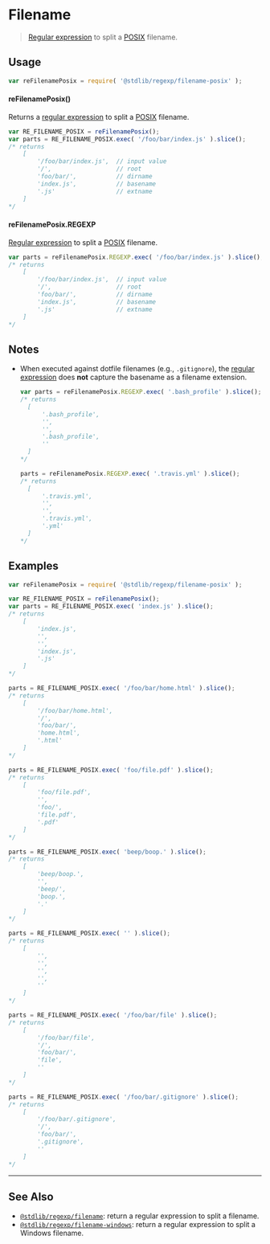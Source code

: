 <!--

@license Apache-2.0

Copyright (c) 2018 The Stdlib Authors.

Licensed under the Apache License, Version 2.0 (the "License");
you may not use this file except in compliance with the License.
You may obtain a copy of the License at

   http://www.apache.org/licenses/LICENSE-2.0

Unless required by applicable law or agreed to in writing, software
distributed under the License is distributed on an "AS IS" BASIS,
WITHOUT WARRANTIES OR CONDITIONS OF ANY KIND, either express or implied.
See the License for the specific language governing permissions and
limitations under the License.

-->

# Filename

> [Regular expression][mdn-regexp] to split a [POSIX][posix] filename.

<section class="usage">

## Usage

```javascript
var reFilenamePosix = require( '@stdlib/regexp/filename-posix' );
```

#### reFilenamePosix()

Returns a [regular expression][mdn-regexp] to split a [POSIX][posix] filename.

```javascript
var RE_FILENAME_POSIX = reFilenamePosix();
var parts = RE_FILENAME_POSIX.exec( '/foo/bar/index.js' ).slice();
/* returns
    [
        '/foo/bar/index.js',  // input value
        '/',                  // root
        'foo/bar/',           // dirname
        'index.js',           // basename
        '.js'                 // extname
    ]
*/
```

#### reFilenamePosix.REGEXP

[Regular expression][mdn-regexp] to split a [POSIX][posix] filename.

```javascript
var parts = reFilenamePosix.REGEXP.exec( '/foo/bar/index.js' ).slice();
/* returns
    [
        '/foo/bar/index.js',  // input value
        '/',                  // root
        'foo/bar/',           // dirname
        'index.js',           // basename
        '.js'                 // extname
    ]
*/
```

</section>

<!-- /.usage -->

<section class="notes">

## Notes

-   When executed against dotfile filenames (e.g., `.gitignore`), the [regular expression][mdn-regexp] does **not** capture the basename as a filename extension.

    ```javascript
    var parts = reFilenamePosix.REGEXP.exec( '.bash_profile' ).slice();
    /* returns
      [
          '.bash_profile',
          '',
          '',
          '.bash_profile',
          ''
      ]
    */

    parts = reFilenamePosix.REGEXP.exec( '.travis.yml' ).slice();
    /* returns
      [
          '.travis.yml',
          '',
          '',
          '.travis.yml',
          '.yml'
      ]
    */
    ```

</section>

<!-- /.notes -->

<section class="examples">

## Examples

<!-- eslint no-undef: "error" -->

```javascript
var reFilenamePosix = require( '@stdlib/regexp/filename-posix' );

var RE_FILENAME_POSIX = reFilenamePosix();
var parts = RE_FILENAME_POSIX.exec( 'index.js' ).slice();
/* returns
    [
        'index.js',
        '',
        '',
        'index.js',
        '.js'
    ]
*/

parts = RE_FILENAME_POSIX.exec( '/foo/bar/home.html' ).slice();
/* returns
    [
        '/foo/bar/home.html',
        '/',
        'foo/bar/',
        'home.html',
        '.html'
    ]
*/

parts = RE_FILENAME_POSIX.exec( 'foo/file.pdf' ).slice();
/* returns
    [
        'foo/file.pdf',
        '',
        'foo/',
        'file.pdf',
        '.pdf'
    ]
*/

parts = RE_FILENAME_POSIX.exec( 'beep/boop.' ).slice();
/* returns
    [
        'beep/boop.',
        '',
        'beep/',
        'boop.',
        '.'
    ]
*/

parts = RE_FILENAME_POSIX.exec( '' ).slice();
/* returns
    [
        '',
        '',
        '',
        '',
        ''
    ]
*/

parts = RE_FILENAME_POSIX.exec( '/foo/bar/file' ).slice();
/* returns
    [
        '/foo/bar/file',
        '/',
        'foo/bar/',
        'file',
        ''
    ]
*/

parts = RE_FILENAME_POSIX.exec( '/foo/bar/.gitignore' ).slice();
/* returns
    [
        '/foo/bar/.gitignore',
        '/',
        'foo/bar/',
        '.gitignore',
        ''
    ]
*/
```

</section>

<!-- /.examples -->

<!-- Section for related `stdlib` packages. Do not manually edit this section, as it is automatically populated. -->

<section class="related">

* * *

## See Also

-   [`@stdlib/regexp/filename`][@stdlib/regexp/filename]: return a regular expression to split a filename.
-   [`@stdlib/regexp/filename-windows`][@stdlib/regexp/filename-windows]: return a regular expression to split a Windows filename.

</section>

<!-- /.related -->

<!-- Section for all links. Make sure to keep an empty line after the `section` element and another before the `/section` close. -->

<section class="links">

[mdn-regexp]: https://developer.mozilla.org/en-US/docs/Web/JavaScript/Guide/Regular_Expressions

[posix]: https://en.wikipedia.org/wiki/POSIX

<!-- <related-links> -->

[@stdlib/regexp/filename]: https://github.com/stdlib-js/stdlib/tree/develop/lib/node_modules/%40stdlib/regexp/filename

[@stdlib/regexp/filename-windows]: https://github.com/stdlib-js/stdlib/tree/develop/lib/node_modules/%40stdlib/regexp/filename-windows

<!-- </related-links> -->

</section>

<!-- /.links -->

